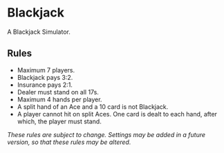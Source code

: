 # Blackjack
 
A Blackjack Simulator.

## Rules

- Maximum 7 players.
- Blackjack pays 3:2.
- Insurance pays 2:1.
- Dealer must stand on all 17s.
- Maximum 4 hands per player.
- A split hand of an Ace and a 10 card is not Blackjack.
- A player cannot hit on split Aces. One card is dealt to each hand, after which, the player must stand.

*These rules are subject to change.*
*Settings may be added in a future version, so that these rules may be altered.*